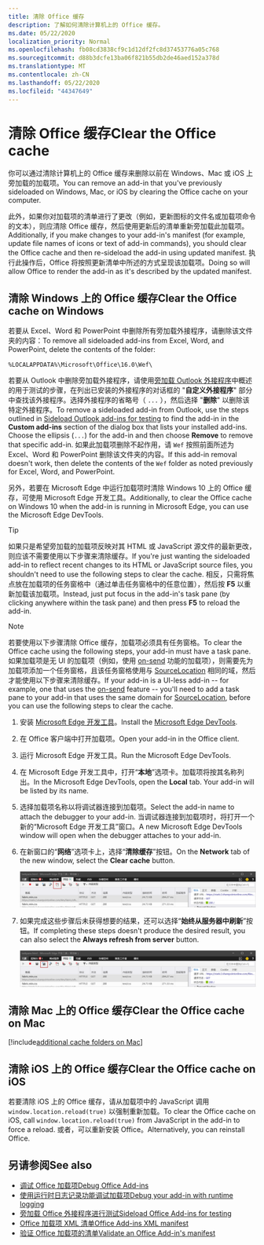 ```yaml
---
title: 清除 Office 缓存
description: 了解如何清除计算机上的 Office 缓存。
ms.date: 05/22/2020
localization_priority: Normal
ms.openlocfilehash: fb08cd3838cf9c1d12df2fc8d37453776a05c768
ms.sourcegitcommit: d88b3dcfe13ba06f821b55db2de46aed152a378d
ms.translationtype: MT
ms.contentlocale: zh-CN
ms.lasthandoff: 05/22/2020
ms.locfileid: "44347649"
---
```

# <a name="clear-the-office-cache"></a><span data-ttu-id="2b46e-103">清除 Office 缓存</span><span class="sxs-lookup"><span data-stu-id="2b46e-103">Clear the Office cache</span></span>

<span data-ttu-id="2b46e-104">你可以通过清除计算机上的 Office 缓存来删除以前在 Windows、Mac 或 iOS 上旁加载的加载项。</span><span class="sxs-lookup"><span data-stu-id="2b46e-104">You can remove an add-in that you've previously sideloaded on Windows, Mac, or iOS by clearing the Office cache on your computer.</span></span>

<span data-ttu-id="2b46e-105">此外，如果你对加载项的清单进行了更改（例如，更新图标的文件名或加载项命令的文本），则应清除 Office 缓存，然后使用更新后的清单重新旁加载此加载项。</span><span class="sxs-lookup"><span data-stu-id="2b46e-105">Additionally, if you make changes to your add-in's manifest (for example, update file names of icons or text of add-in commands), you should clear the Office cache and then re-sideload the add-in using updated manifest.</span></span> <span data-ttu-id="2b46e-106">执行此操作后，Office 将按照更新清单中所述的方式呈现该加载项。</span><span class="sxs-lookup"><span data-stu-id="2b46e-106">Doing so will allow Office to render the add-in as it's described by the updated manifest.</span></span>

## <a name="clear-the-office-cache-on-windows"></a><span data-ttu-id="2b46e-107">清除 Windows 上的 Office 缓存</span><span class="sxs-lookup"><span data-stu-id="2b46e-107">Clear the Office cache on Windows</span></span>

<span data-ttu-id="2b46e-108">若要从 Excel、Word 和 PowerPoint 中删除所有旁加载外接程序，请删除该文件夹的内容：</span><span class="sxs-lookup"><span data-stu-id="2b46e-108">To remove all sideloaded add-ins from Excel, Word, and PowerPoint, delete the contents of the folder:</span></span>

```
%LOCALAPPDATA%\Microsoft\Office\16.0\Wef\
```

<span data-ttu-id="2b46e-109">若要从 Outlook 中删除旁加载外接程序，请使用[旁加载 Outlook 外接程序](../outlook/sideload-outlook-add-ins-for-testing.md)中概述的用于测试的步骤，在列出已安装的外接程序的对话框的 "**自定义外接程序**" 部分中查找该外接程序。选择外接程序的省略号（ `...` ），然后选择 "**删除**" 以删除该特定外接程序。</span><span class="sxs-lookup"><span data-stu-id="2b46e-109">To remove a sideloaded add-in from Outlook, use the steps outlined in [Sideload Outlook add-ins for testing](../outlook/sideload-outlook-add-ins-for-testing.md) to find the add-in in the **Custom add-ins** section of the dialog box that lists your installed add-ins. Choose the ellipsis (`...`) for the add-in and then choose **Remove** to remove that specific add-in.</span></span> <span data-ttu-id="2b46e-110">如果此加载项删除不起作用，请 `Wef` 按照前面所述为 Excel、Word 和 PowerPoint 删除该文件夹的内容。</span><span class="sxs-lookup"><span data-stu-id="2b46e-110">If this add-in removal doesn't work, then delete the contents of the `Wef` folder as noted previously for Excel, Word, and PowerPoint.</span></span>

<span data-ttu-id="2b46e-111">另外，若要在 Microsoft Edge 中运行加载项时清除 Windows 10 上的 Office 缓存，可使用 Microsoft Edge 开发工具。</span><span class="sxs-lookup"><span data-stu-id="2b46e-111">Additionally, to clear the Office cache on Windows 10 when the add-in is running in Microsoft Edge, you can use the Microsoft Edge DevTools.</span></span>

> [!TIP]
> <span data-ttu-id="2b46e-112">如果只是希望旁加载的加载项反映对其 HTML 或 JavaScript 源文件的最新更改，则应该不需要使用以下步骤来清除缓存。</span><span class="sxs-lookup"><span data-stu-id="2b46e-112">If you're just wanting the sideloaded add-in to reflect recent changes to its HTML or JavaScript source files, you shouldn't need to use the following steps to clear the cache.</span></span> <span data-ttu-id="2b46e-113">相反，只需将焦点放在加载项的任务窗格中（通过单击任务窗格中的任意位置），然后按 **F5** 以重新加载该加载项。</span><span class="sxs-lookup"><span data-stu-id="2b46e-113">Instead, just put focus in the add-in's task pane (by clicking anywhere within the task pane) and then press **F5** to reload the add-in.</span></span>

> [!NOTE]
> <span data-ttu-id="2b46e-114">若要使用以下步骤清除 Office 缓存，加载项必须具有任务窗格。</span><span class="sxs-lookup"><span data-stu-id="2b46e-114">To clear the Office cache using the following steps, your add-in must have a task pane.</span></span> <span data-ttu-id="2b46e-115">如果加载项是无 UI 的加载项（例如，使用 [on-send](../outlook/outlook-on-send-addins.md) 功能的加载项），则需要先为加载项添加一个任务窗格，且该任务窗格使用与 [SourceLocation](../reference/manifest/sourcelocation.md) 相同的域，然后才能使用以下步骤来清除缓存。</span><span class="sxs-lookup"><span data-stu-id="2b46e-115">If your add-in is a UI-less add-in -- for example, one that uses the [on-send](../outlook/outlook-on-send-addins.md) feature -- you'll need to add a task pane to your add-in that uses the same domain for [SourceLocation](../reference/manifest/sourcelocation.md), before you can use the following steps to clear the cache.</span></span>

1. <span data-ttu-id="2b46e-116">安装 [Microsoft Edge 开发工具](https://www.microsoft.com/p/microsoft-edge-devtools-preview/9mzbfrmz0mnj)。</span><span class="sxs-lookup"><span data-stu-id="2b46e-116">Install the [Microsoft Edge DevTools](https://www.microsoft.com/p/microsoft-edge-devtools-preview/9mzbfrmz0mnj).</span></span>

2. <span data-ttu-id="2b46e-117">在 Office 客户端中打开加载项。</span><span class="sxs-lookup"><span data-stu-id="2b46e-117">Open your add-in in the Office client.</span></span>

3. <span data-ttu-id="2b46e-118">运行 Microsoft Edge 开发工具。</span><span class="sxs-lookup"><span data-stu-id="2b46e-118">Run the Microsoft Edge DevTools.</span></span>

4. <span data-ttu-id="2b46e-119">在 Microsoft Edge 开发工具中，打开“**本地**”选项卡。加载项将按其名称列出。</span><span class="sxs-lookup"><span data-stu-id="2b46e-119">In the Microsoft Edge DevTools, open the **Local** tab. Your add-in will be listed by its name.</span></span>

5. <span data-ttu-id="2b46e-120">选择加载项名称以将调试器连接到加载项。</span><span class="sxs-lookup"><span data-stu-id="2b46e-120">Select the add-in name to attach the debugger to your add-in.</span></span> <span data-ttu-id="2b46e-121">当调试器连接到加载项时，将打开一个新的“Microsoft Edge 开发工具”窗口。</span><span class="sxs-lookup"><span data-stu-id="2b46e-121">A new Microsoft Edge DevTools window will open when the debugger attaches to your add-in.</span></span>

6. <span data-ttu-id="2b46e-122">在新窗口的“**网络**”选项卡上，选择“**清除缓存**”按钮。</span><span class="sxs-lookup"><span data-stu-id="2b46e-122">On the **Network** tab of the new window, select the **Clear cache** button.</span></span>

    ![Microsoft Edge 开发工具屏幕截图，其中突出显示了“清除缓存”按钮](../images/edge-devtools-clear-cache.png)

7. <span data-ttu-id="2b46e-124">如果完成这些步骤后未获得想要的结果，还可以选择“**始终从服务器中刷新**”按钮。</span><span class="sxs-lookup"><span data-stu-id="2b46e-124">If completing these steps doesn't produce the desired result, you can also select the **Always refresh from server** button.</span></span>

    ![Microsoft Edge 开发工具屏幕截图，其中突出显示了“始终从服务器中刷新”按钮](../images/edge-devtools-refresh-from-server.png)

## <a name="clear-the-office-cache-on-mac"></a><span data-ttu-id="2b46e-126">清除 Mac 上的 Office 缓存</span><span class="sxs-lookup"><span data-stu-id="2b46e-126">Clear the Office cache on Mac</span></span>

[!include[additional cache folders on Mac](../includes/mac-cache-folders.md)]

## <a name="clear-the-office-cache-on-ios"></a><span data-ttu-id="2b46e-127">清除 iOS 上的 Office 缓存</span><span class="sxs-lookup"><span data-stu-id="2b46e-127">Clear the Office cache on iOS</span></span>

<span data-ttu-id="2b46e-128">若要清除 iOS 上的 Office 缓存，请从加载项中的 JavaScript 调用 `window.location.reload(true)` 以强制重新加载。</span><span class="sxs-lookup"><span data-stu-id="2b46e-128">To clear the Office cache on iOS, call `window.location.reload(true)` from JavaScript in the add-in to force a reload.</span></span> <span data-ttu-id="2b46e-129">或者，可以重新安装 Office。</span><span class="sxs-lookup"><span data-stu-id="2b46e-129">Alternatively, you can reinstall Office.</span></span>

## <a name="see-also"></a><span data-ttu-id="2b46e-130">另请参阅</span><span class="sxs-lookup"><span data-stu-id="2b46e-130">See also</span></span>

- [<span data-ttu-id="2b46e-131">调试 Office 加载项</span><span class="sxs-lookup"><span data-stu-id="2b46e-131">Debug Office Add-ins</span></span>](debug-add-ins-using-f12-developer-tools-on-windows-10.md)
- [<span data-ttu-id="2b46e-132">使用运行时日志记录功能调试加载项</span><span class="sxs-lookup"><span data-stu-id="2b46e-132">Debug your add-in with runtime logging</span></span>](runtime-logging.md)
- [<span data-ttu-id="2b46e-133">旁加载 Office 外接程序进行测试</span><span class="sxs-lookup"><span data-stu-id="2b46e-133">Sideload Office Add-ins for testing</span></span>](sideload-office-add-ins-for-testing.md)
- [<span data-ttu-id="2b46e-134">Office 加载项 XML 清单</span><span class="sxs-lookup"><span data-stu-id="2b46e-134">Office Add-ins XML manifest</span></span>](../develop/add-in-manifests.md)
- [<span data-ttu-id="2b46e-135">验证 Office 加载项的清单</span><span class="sxs-lookup"><span data-stu-id="2b46e-135">Validate an Office Add-in's manifest</span></span>](troubleshoot-manifest.md)

